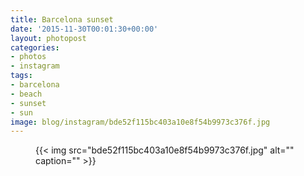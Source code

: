```yaml
---
title: Barcelona sunset
date: '2015-11-30T00:01:30+00:00'
layout: photopost
categories:
- photos
- instagram
tags:
- barcelona
- beach
- sunset
- sun
image: blog/instagram/bde52f115bc403a10e8f54b9973c376f.jpg
---
```


<figure class="photo photo--square">
  {{< img src="bde52f115bc403a10e8f54b9973c376f.jpg" alt="" caption="" >}}

</figure>



